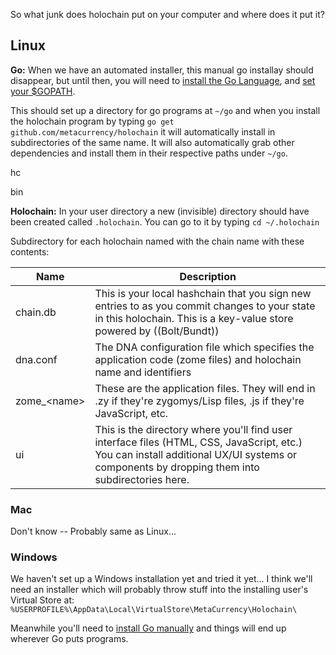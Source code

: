 
So what junk does holochain put on your computer and where does it put it?

## Linux
**Go:** When we have an automated installer, this manual go installay should disappear, but until then, you will need to [install the Go Language](http://golang.org/doc/install.html), and [set your $GOPATH]().

This should set up a directory for go programs at ```~/go``` and when you install the holochain program by typing ```go get github.com/metacurrency/holochain``` it will automatically install in subdirectories of the same name. It will also automatically grab other dependencies and install them in their respective paths under ```~/go```.

hc

bin

**Holochain:** In your user directory a new (invisible) directory should have been created called ```.holochain```. You can go to it by typing ```cd ~/.holochain```

 Subdirectory for each holochain named with the chain name with these contents:

 Name | Description
 -----|-----------
 chain.db | This is your local hashchain that you sign new entries to as you commit changes to your state in this holochain. This is a key-value store powered by ((Bolt/Bundt)) 
dna.conf | The DNA configuration file which specifies the application code (zome files) and holochain name and identifiers 
zome_\<name> | These are the application files. They will end in .zy if they're zygomys/Lisp files, .js if they're JavaScript, etc. 
ui  | This is the directory where you'll find user interface files (HTML, CSS, JavaScript, etc.) You can install additional UX/UI systems or components by dropping them into subdirectories here. 

### Mac
Don't know -- Probably same as Linux...

### Windows
We haven't set up a Windows installation yet and tried it yet... I think we'll need an installer which will probably throw stuff into the installing user's Virtual Store at:
```%USERPROFILE%\AppData\Local\VirtualStore\MetaCurrency\Holochain\```

Meanwhile you'll need to [install Go manually](http://golang.org/doc/install.html) and things will end up wherever Go puts programs.
